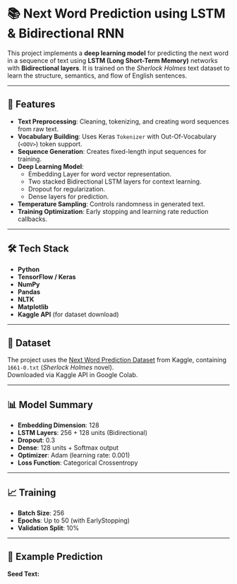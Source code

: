 # 📚 Next Word Prediction using LSTM & Bidirectional RNN

This project implements a **deep learning model** for predicting the next word in a sequence of text using **LSTM (Long Short-Term Memory)** networks with **Bidirectional layers**. It is trained on the *Sherlock Holmes* text dataset to learn the structure, semantics, and flow of English sentences.

---

## 🚀 Features
- **Text Preprocessing**: Cleaning, tokenizing, and creating word sequences from raw text.  
- **Vocabulary Building**: Uses Keras `Tokenizer` with Out-Of-Vocabulary (`<OOV>`) token support.  
- **Sequence Generation**: Creates fixed-length input sequences for training.  
- **Deep Learning Model**:
  - Embedding Layer for word vector representation.
  - Two stacked Bidirectional LSTM layers for context learning.
  - Dropout for regularization.
  - Dense layers for prediction.
- **Temperature Sampling**: Controls randomness in generated text.  
- **Training Optimization**: Early stopping and learning rate reduction callbacks.

---

## 🛠 Tech Stack
- **Python**
- **TensorFlow / Keras**
- **NumPy**
- **Pandas**
- **NLTK**
- **Matplotlib**
- **Kaggle API** (for dataset download)

---

## 📂 Dataset
The project uses the [Next Word Prediction Dataset](https://www.kaggle.com/datasets/ronikdedhia/next-word-prediction) from Kaggle, containing `1661-0.txt` (*Sherlock Holmes* novel).  
Downloaded via Kaggle API in Google Colab.

---

## 📊 Model Summary
- **Embedding Dimension**: 128  
- **LSTM Layers**: 256 + 128 units (Bidirectional)  
- **Dropout**: 0.3  
- **Dense**: 128 units + Softmax output  
- **Optimizer**: Adam (learning rate: 0.001)  
- **Loss Function**: Categorical Crossentropy  

---

## 📈 Training
- **Batch Size**: 256  
- **Epochs**: Up to 50 (with EarlyStopping)  
- **Validation Split**: 10%

---

## 🔮 Example Prediction
**Seed Text:**  

